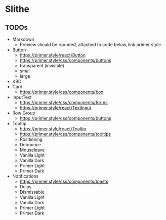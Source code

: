 # Slithe

## TODOs

- Markdown
  - Preview should be rounded, attached to code below, link primer style
- Button
  - https://primer.style/react/Button
  - https://primer.style/css/components/buttons
  - transparent (invisible)
  - small
  - large
- KBD
- Card
  - https://primer.style/css/components/box
- InputText
  - https://primer.style/css/components/forms
  - https://primer.style/react/TextInput
- Row Group
  - https://primer.style/css/components/buttons
- Tooltip
  - https://primer.style/react/Tooltip
  - https://primer.style/css/components/tooltips
  - Positioning
  - Debounce
  - Mouseleave
  - Vanilla Light
  - Vanilla Dark
  - Primer Light
  - Primer Dark
- Notifications
  - https://primer.style/css/components/toasts
  - Delay
  - Dismissable
  - Vanilla Light
  - Vanilla Dark
  - Primer Light
  - Primer Dark
